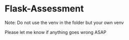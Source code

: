 # Flask-Assessment

Note: Do not use the venv in the folder but your own venv

Please let me know if anything goes wrong ASAP
